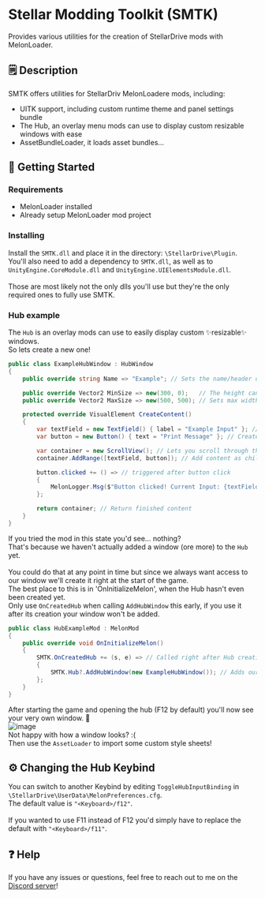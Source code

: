 # Stellar Modding Toolkit (SMTK)

Provides various utilities for the creation of StellarDrive mods with MelonLoader.

## 🗒️ Description

SMTK offers utilities for StellarDriv MelonLoadere mods, including:
- UITK support, including custom runtime theme and panel settings bundle
- The Hub, an overlay menu mods can use to display custom resizable windows with ease
- AssetBundleLoader, it loads asset bundles...

## 🚀 Getting Started

### Requirements
- MelonLoader installed
- Already setup MelonLoader mod project

### Installing

Install the `SMTK.dll` and place it in the directory: `\StellarDrive\Plugin`.
<br/>
You'll also need to add a dependency to `SMTK.dll`, as well as to `UnityEngine.CoreModule.dll` and `UnityEngine.UIElementsModule.dll`.
<br/>
<br/>
Those are most likely not the only dlls you'll use but they're the only required ones to fully use SMTK.

### Hub example

The `Hub` is an overlay mods can use to easily display custom ✨resizable✨ windows.
<br/>
So lets create a new one!
```cs
public class ExampleHubWindow : HubWindow
{
    public override string Name => "Example"; // Sets the name/header on the top of the window

    public override Vector2 MinSize => new(300, 0);   // The height can't get smaller than its menubar so 0 is fine
    public override Vector2 MaxSize => new(500, 500); // Sets max width and height

    protected override VisualElement CreateContent()
    {
        var textField = new TextField() { label = "Example Input" }; // Create text field
        var button = new Button() { text = "Print Message" }; // Create button

        var container = new ScrollView(); // Lets you scroll through the content if the window's too small
        container.AddRange([textField, button]); // Add content as children (the order matters)

        button.clicked += () => // triggered after button click
        {
            MelonLogger.Msg($"Button clicked! Current Input: {textField.text}"); // Print input in ML Console
        };

        return container; // Return finished content
    }
}
```
If you tried the mod in this state you'd see... nothing? <br/>
That's because we haven't actually added a window (ore more) to the `Hub` yet. <br/>
<br/>
You could do that at any point in time but since we always want access to our window we'll create it right at the start of the game. <br/>
The best place to this is in 'OnInitializeMelon', when the Hub hasn't even been created yet. <br/>
Only use `OnCreatedHub` when calling `AddHubWindow` this early, if you use it after its creation your window won't be added.

```cs
public class HubExampleMod : MelonMod
{
    public override void OnInitializeMelon()
    {
        SMTK.OnCreatedHub += (s, e) => // Called right after Hub creation
        {
            SMTK.Hub?.AddHubWindow(new ExampleHubWindow()); // Adds our window (not limited to a single window)
        };
    }
}
```
After starting the game and opening the hub (F12 by default) you'll now see your very own window. 🎉 <br/>
![image](https://github.com/user-attachments/assets/d644f66c-c4b1-4199-9888-eb2f679b84ad) <br/>
Not happy with how a window looks? :( <br/>
Then use the `AssetLoader` to import some custom style sheets!


## ⚙️ Changing the Hub Keybind

You can switch to another Keybind by editing `ToggleHubInputBinding` in `\StellarDrive\UserData\MelonPreferences.cfg`. <br/>
The default value is `"<Keyboard>/f12"`. <br/> 
<br/>
If you wanted to use F11 instead of F12 you'd simply have to replace the default with `"<Keyboard>/f11"`.



## ❓ Help

If you have any issues or questions, feel free to reach out to me on the <a href="https://discord.gg/6KAvq3S9ZW">Discord server</a>!
